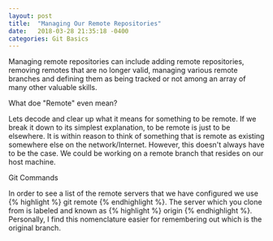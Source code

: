 ```yaml
---
layout: post
title:  "Managing Our Remote Repositories"
date:   2018-03-28 21:35:18 -0400
categories: Git Basics
---
```


Managing remote repositories can include adding remote repositories, removing remotes that are no longer valid, managing various remote branches and defining them as being tracked or not among an array of many other valuable skills.

What doe "Remote" even mean?

Lets decode and clear up what it means for something to be remote. If we break it down to its simplest explanation,
to be remote is just to be elsewhere. It is within reason to think of something that is remote as existing somewhere else on the network/Internet.  However, this doesn't always have to be the case. We could be working on a remote branch that resides on our host machine.

Git Commands

In order to see a list of the remote servers that we have configured we use {% highlight %} git remote {% endhighlight %}. The server which you clone from is labeled and known as {% highlight %} origin {% endhighlight %}. Personally, I find this nomenclature easier for remembering out which is the original branch.
